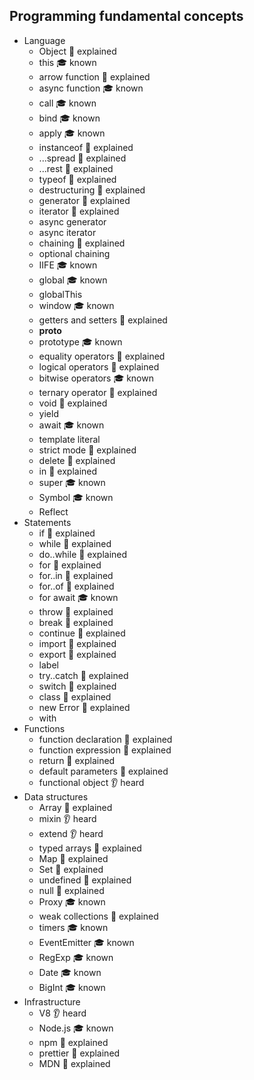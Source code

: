 ## Programming fundamental concepts

- Language
  - Object 🙋 explained
  - this 🎓 known
  - arrow function 🙋 explained
  - async function 🎓 known
  - call 🎓 known
  - bind 🎓 known
  - apply 🎓 known
  - instanceof 🙋 explained
  - ...spread 🙋 explained
  - ...rest 🙋 explained
  - typeof 🙋 explained
  - destructuring 🙋 explained
  - generator 🙋 explained
  - iterator 🙋 explained
  - async generator 
  - async iterator
  - chaining 🙋 explained
  - optional chaining 
  - IIFE 🎓 known
  - global 🎓 known
  - globalThis 
  - window 🎓 known
  - getters and setters 🙋 explained
  - __proto__ 
  - prototype 🎓 known
  - equality operators 🙋 explained
  - logical operators 🙋 explained
  - bitwise operators 🎓 known 
  - ternary operator 🙋 explained
  - void 🙋 explained
  - yield
  - await 🎓 known
  - template literal
  - strict mode 🙋 explained
  - delete 🙋 explained
  - in 🙋 explained
  - super 🎓 known
  - Symbol 🎓 known
  - Reflect
- Statements
  - if 🙋 explained
  - while 🙋 explained
  - do..while 🙋 explained
  - for 🙋 explained
  - for..in 🙋 explained
  - for..of 🙋 explained
  - for await 🎓 known 
  - throw 🙋 explained
  - break 🙋 explained
  - continue 🙋 explained
  - import 🙋 explained
  - export 🙋 explained
  - label
  - try..catch 🙋 explained
  - switch 🙋 explained
  - class 🙋 explained
  - new Error 🙋 explained
  - with
- Functions
  - function declaration 🙋 explained
  - function expression 🙋 explained
  - return 🙋 explained
  - default parameters 🙋 explained
  - functional object 👂 heard  
- Data structures
  - Array 🙋 explained
  - mixin 👂 heard
  - extend 👂 heard
  - typed arrays 🙋 explained
  - Map 🙋 explained
  - Set 🙋 explained
  - undefined 🙋 explained
  - null 🙋 explained
  - Proxy 🎓 known
  - weak collections 🙋 explained
  - timers 🎓 known
  - EventEmitter 🎓 known
  - RegExp 🎓 known
  - Date 🎓 known
  - BigInt 🎓 known
- Infrastructure
  - V8 👂 heard
  - Node.js 🎓 known
  - npm 🙋 explained
  - prettier 🙋 explained
  - MDN 🙋 explained
